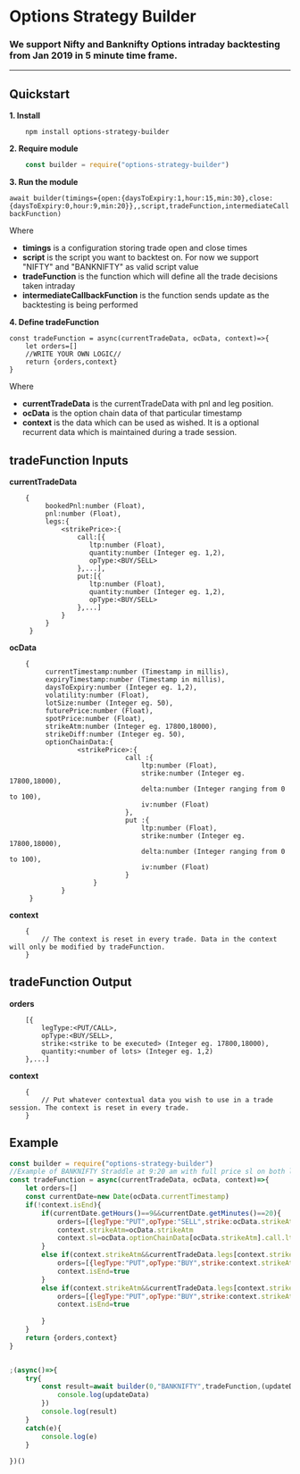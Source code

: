 # Options Strategy Builder

### We support Nifty and Banknifty Options intraday backtesting from Jan 2019 in 5 minute time frame.
---
## Quickstart

**1. Install**
```shell
    npm install options-strategy-builder
```
**2. Require module**

```javascript
    const builder = require("options-strategy-builder")
```

**3. Run the module**

`await builder(timings={open:{daysToExpiry:1,hour:15,min:30},close:{daysToExpiry:0,hour:9,min:20}},,script,tradeFunction,intermediateCallbackFunction)`

Where

  * **timings** is a configuration storing trade open and close times
  * **script** is the script you want to backtest on. For now we support "NIFTY" and "BANKNIFTY" as valid script value
  * **tradeFunction** is the function which will define all the trade decisions taken intraday
  * **intermediateCallbackFunction** is the function sends update as the backtesting is being performed

**4. Define tradeFunction**

```
const tradeFunction = async(currentTradeData, ocData, context)=>{ 
    let orders=[]
    //WRITE YOUR OWN LOGIC// 
    return {orders,context}
}
```

Where

  * **currentTradeData** is the currentTradeData with pnl and leg position.
  * **ocData** is the option chain data of that particular timestamp
  * **context** is the data which can be used as wished. It is a optional recurrent data which is maintained during a trade session.

## tradeFunction Inputs
**currentTradeData**
```   
    { 
         bookedPnl:number (Float),
         pnl:number (Float),
         legs:{
             <strikePrice>:{
                 call:[{
                    ltp:number (Float),
                    quantity:number (Integer eg. 1,2),
                    opType:<BUY/SELL>
                 },...],
                 put:[{
                    ltp:number (Float),
                    quantity:number (Integer eg. 1,2),
                    opType:<BUY/SELL>
                 },...]
             }
         }
     }
```
**ocData**
```
    {
         currentTimestamp:number (Timestamp in millis),
         expiryTimestamp:number (Timestamp in millis),
         daysToExpiry:number (Integer eg. 1,2),
         volatility:number (Float),
         lotSize:number (Integer eg. 50),
         futurePrice:number (Float),
         spotPrice:number (Float),
         strikeAtm:number (Integer eg. 17800,18000),
         strikeDiff:number (Integer eg. 50),
         optionChainData:{
                 <strikePrice>:{
                             call :{
                                 ltp:number (Float), 
                                 strike:number (Integer eg. 17800,18000), 
                                 delta:number (Integer ranging from 0 to 100), 
                                 iv:number (Float)
                             },
                             put :{
                                 ltp:number (Float), 
                                 strike:number (Integer eg. 17800,18000),  
                                 delta:number (Integer ranging from 0 to 100),  
                                 iv:number (Float)
                             }
                     }
             }
     }
```
**context**
```
    {
        // The context is reset in every trade. Data in the context will only be modified by tradeFunction.
    }
```

## tradeFunction Output
**orders**
```
    [{
        legType:<PUT/CALL>,
        opType:<BUY/SELL>,
        strike:<strike to be executed> (Integer eg. 17800,18000),
        quantity:<number of lots> (Integer eg. 1,2)
    },...]
```
**context**
```
    {
        // Put whatever contextual data you wish to use in a trade session. The context is reset in every trade.
    }
```
## Example

```javascript
const builder = require("options-strategy-builder")
//Example of BANKNIFTY Straddle at 9:20 am with full price sl on both legs
const tradeFunction = async(currentTradeData, ocData, context)=>{
    let orders=[]
    const currentDate=new Date(ocData.currentTimestamp)
    if(!context.isEnd){
        if(currentDate.getHours()==9&&currentDate.getMinutes()==20){
            orders=[{legType:"PUT",opType:"SELL",strike:ocData.strikeAtm,quantity:1},{legType:"CALL",opType:"SELL",strike:ocData.strikeAtm,quantity:1}]
            context.strikeAtm=ocData.strikeAtm
            context.sl=ocData.optionChainData[ocData.strikeAtm].call.ltp+ocData.optionChainData[ocData.strikeAtm].put.ltp
        }
        else if(context.strikeAtm&&currentTradeData.legs[context.strikeAtm]&&currentTradeData.legs[context.strikeAtm].put.pnl<-context.sl){
            orders=[{legType:"PUT",opType:"BUY",strike:context.strikeAtm,quantity:1},{legType:"CALL",opType:"BUY",strike:context.strikeAtm,quantity:1}]
            context.isEnd=true
        }
        else if(context.strikeAtm&&currentTradeData.legs[context.strikeAtm]&&currentTradeData.legs[context.strikeAtm].call.pnl<-context.sl){
            orders=[{legType:"PUT",opType:"BUY",strike:context.strikeAtm,quantity:1},{legType:"CALL",opType:"BUY",strike:context.strikeAtm,quantity:1}]
            context.isEnd=true
            
        }
    }
    return {orders,context}
}


;(async()=>{
    try{
        const result=await builder(0,"BANKNIFTY",tradeFunction,(updateData)=>{
            console.log(updateData)
        })
        console.log(result)
    }
    catch(e){
        console.log(e)
    }
    
})()
```


